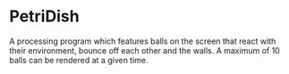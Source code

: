 # PetriDish
A processing program which features balls on the screen that react with their environment, bounce off each other and the walls. A maximum of 10 balls can be rendered at a given time.



